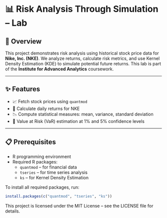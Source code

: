 # 📊 Risk Analysis Through Simulation – Lab  

## 🏫 Overview  
This project demonstrates risk analysis using historical stock price data for **Nike, Inc. (NKE)**. We analyze returns, calculate risk metrics, and use Kernel Density Estimation (KDE) to simulate potential future returns. This lab is part of the **Institute for Advanced Analytics** coursework.  

---

## ✨ Features  
- 📈 Fetch stock prices using `quantmod`  
- 🧮 Calculate daily returns for NKE  
- 📉 Compute statistical measures: mean, variance, standard deviation  
- 🚨 Value at Risk (VaR) estimation at 1% and 5% confidence levels   

---

## 📋 Prerequisites  
- R programming environment  
- Required R packages:  
  - `quantmod` – for financial data  
  - `tseries` – for time series analysis  
  - `ks` – for Kernel Density Estimation  

To install all required packages, run:  
```r  
install.packages(c("quantmod", "tseries", "ks"))
```

This project is licensed under the MIT License – see the LICENSE file for details.
